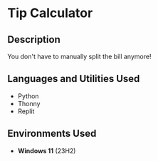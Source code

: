 <h1>Tip Calculator</h1>

<h2>Description</h2>
You don't have to manually split the bill anymore!

<h2>Languages and Utilities Used</h2>

- Python
- Thonny
- Replit
  
<h2>Environments Used </h2>

- <b>Windows 11</b> (23H2)
